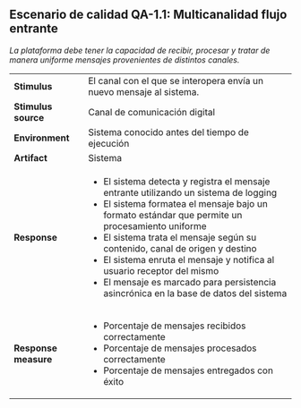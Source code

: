 ## Escenario de calidad QA-1.1: Multicanalidad flujo entrante

_La plataforma debe tener la capacidad de recibir, procesar y tratar de manera uniforme mensajes provenientes de distintos canales._

<table>
  <tr>
    <td><b>Stimulus</b></td>
    <td>El canal con el que se interopera envía un nuevo mensaje al sistema.</td>
  </tr>
  <tr>
    <td><b>Stimulus source</b></td>
    <td>Canal de comunicación digital</td>
  </tr>
  <tr>
    <td><b>Environment</b></td>
    <td>Sistema conocido antes del tiempo de ejecución</td>
  </tr>
  <tr>
    <td><b>Artifact</b></td>
    <td>Sistema</td>
  </tr>
  <tr>
    <td><b>Response</b></td>
    <td>
    <ul>
      <li>El sistema detecta y registra el mensaje entrante utilizando un sistema de logging</li>
      <li>El sistema formatea el mensaje bajo un formato estándar que permite un procesamiento uniforme</li>
      <li>El sistema trata el mensaje según su contenido, canal de origen y destino</li>
      <li>El sistema enruta el mensaje y notifica al usuario receptor del mismo</li>
      <li>El mensaje es marcado para persistencia asincrónica en la base de datos del sistema</li>
    </ul>
    </td>
  </tr>
  <tr>
    <td><b>Response measure</b></td>
    <td>
    <ul>
      <li>Porcentaje de mensajes recibidos correctamente</li>
      <li>Porcentaje de mensajes procesados correctamente</li>
      <li>Porcentaje de mensajes entregados con éxito</li>
    </ul>
    </td>
  </tr>
</table>
